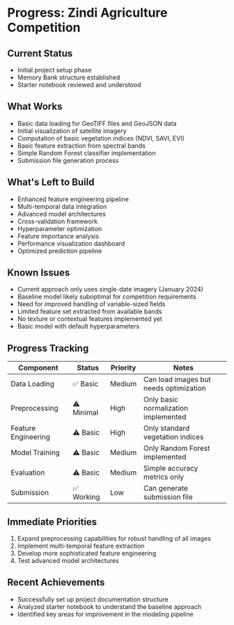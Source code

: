# Progress: Zindi Agriculture Competition

## Current Status

- Initial project setup phase
- Memory Bank structure established
- Starter notebook reviewed and understood

## What Works

- Basic data loading for GeoTIFF files and GeoJSON data
- Initial visualization of satellite imagery
- Computation of basic vegetation indices (NDVI, SAVI, EVI)
- Basic feature extraction from spectral bands
- Simple Random Forest classifier implementation
- Submission file generation process

## What's Left to Build

- Enhanced feature engineering pipeline
- Multi-temporal data integration
- Advanced model architectures
- Cross-validation framework
- Hyperparameter optimization
- Feature importance analysis
- Performance visualization dashboard
- Optimized prediction pipeline

## Known Issues

- Current approach only uses single-date imagery (January 2024)
- Baseline model likely suboptimal for competition requirements
- Need for improved handling of variable-sized fields
- Limited feature set extracted from available bands
- No texture or contextual features implemented yet
- Basic model with default hyperparameters

## Progress Tracking

| Component           | Status     | Priority | Notes                                  |
| ------------------- | ---------- | -------- | -------------------------------------- |
| Data Loading        | ✅ Basic   | Medium   | Can load images but needs optimization |
| Preprocessing       | ⚠️ Minimal | High     | Only basic normalization implemented   |
| Feature Engineering | ⚠️ Basic   | High     | Only standard vegetation indices       |
| Model Training      | ⚠️ Basic   | Medium   | Only Random Forest implemented         |
| Evaluation          | ⚠️ Basic   | Medium   | Simple accuracy metrics only           |
| Submission          | ✅ Working | Low      | Can generate submission file           |

## Immediate Priorities

1. Expand preprocessing capabilities for robust handling of all images
2. Implement multi-temporal feature extraction
3. Develop more sophisticated feature engineering
4. Test advanced model architectures

## Recent Achievements

- Successfully set up project documentation structure
- Analyzed starter notebook to understand the baseline approach
- Identified key areas for improvement in the modeling pipeline

